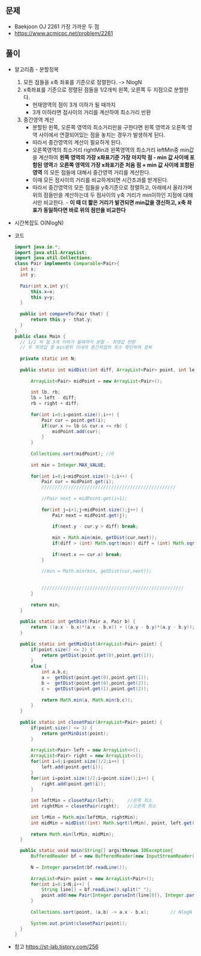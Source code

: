 문제
-----

+ Baekjoon OJ 2261 가장 가까운 두 점
+ https://www.acmicpc.net/problem/2261

풀이 
------

+ 알고리즘 - 분할정복

  1. 모든 점들을 x축 좌표를 기준으로 정렬한다. -> NlogN
  2. x축좌표를 기준으로 정렬된 점들을 1/2개씩 왼쪽, 오른쪽 두 지점으로 분할한다.
     - 현재영역의 점이 3개 이하가 될 때까지
     - 3개 이하라면 점사이의 거리를 계산하여 최소거리 반환
  3. 중간영역 계산
     - 분할된 왼쪽, 오른쪽 영역의 최소거리만을 구한다면 왼쪽 영역과 오른쪽 영역 사이에서 연결되어있는 점을 놓치는 경우가 발생하게 된다.
     - 따라서 중간영역의 계산이 필요하게 된다.
     - 오른쪽영역의 최소거리 rightMin과 왼쪽영역의 최소거리 leftMin중 min값을 계산하여 **왼쪽 영역의 가장 x좌표기준 가장 마지막 점 - min 값 사이에 포함된 영역**과  **오른쪽 영역의 가장 x좌표기준 처음 점 + min 값 사이에 포함된 영역** 의 모든 점들에 대해서 중간영역 거리를 계산한다.
     - 이때 모든 점사이의 거리를 비교하게되면 시간초과를 받게된다.
     - 따라서 중간영역의 모든 점들을 y축기준으로 정렬하고, 아래에서 올라가며 위의 점들만을 계산하는데   두 점사이의 y축 거리가 min이하인 지점에 대해서만 비교한다. - **이 때 더 짧은 거리가 발견되면 min값을 갱신하고, x축 좌표가 동일하다면 바로 위의 점만을 비교한다**



+ 시간복잡도 O(NlogN)



+ 코드

  ``` java
  import java.io.*;
  import java.util.ArrayList;
  import java.util.Collections;
  class Pair implements Comparable<Pair>{
  	int x;
  	int y;
  	
  	Pair(int x,int y){
  		this.x=x;
  		this.y=y;
  	}
  	
  	public int compareTo(Pair that) {
  		return this.y - that.y;
  	}
  }
  public class Main {
  	// 1/2 씩 점 3개 이하가 될때까지 분할 - 최댓값 반환
  	// 두 최댓값 중 min범위 이내의 중간지점의 최소 확인하며 정복
  	
  	private static int N;
  	
  	public static int midDist(int diff, ArrayList<Pair> point, int left, int right) {
  		
  		ArrayList<Pair> midPoint = new ArrayList<Pair>();
  		
  		int lb, rb;
  		lb = left - diff;
  		rb = right + diff;
  		
  		for(int i=0;i<point.size();i++) {
  			Pair cur = point.get(i);
  			if(cur.x >= lb && cur.x <= rb) {
  				midPoint.add(cur);
  			}
  		}
  		
  		Collections.sort(midPoint);	//O
  		
  		int min = Integer.MAX_VALUE;
  		
  		for(int i=0;i<midPoint.size()-1;i++) {
  			Pair cur = midPoint.get(i);
  			//////////////////////////////////////////////////
  			
  			//Pair next = midPoint.get(i+1);
  			
  			for(int j=i+1;j<midPoint.size();j++) {
  				Pair next = midPoint.get(j);
  				
  				if(next.y - cur.y > diff) break;
  				
  				min = Math.min(min, getDist(cur,next));
  				if(diff > (int) Math.sqrt(min)) diff = (int) Math.sqrt(min);
  				
  				if(next.x == cur.x) break;
  			}
  			
  			//min = Math.min(min, getDist(cur,next));
  			
  			
  			/////////////////////////////////////////////////////
  		}
  		
  		return min;
  	}
  	
  	public static int getDist(Pair a, Pair b) {
  		return ((a.x - b.x)*(a.x - b.x)) + ((a.y - b.y)*(a.y - b.y));
  	}
  	
  	public static int getMinDist(ArrayList<Pair> point) {
  		if(point.size() <= 2) {
  			return getDist(point.get(0),point.get(1));
  		}
  		else {
  			int a,b,c;
  			a =  getDist(point.get(0),point.get(1));
  			b =  getDist(point.get(0),point.get(2));
  			c =  getDist(point.get(1),point.get(2));
  			
  			return Math.min(a, Math.min(b,c));
  		}
  	}
  	
  	public static int closetPair(ArrayList<Pair> point) {
  		if(point.size() <= 3) {
  			return getMinDist(point);
  		}
  		
  		ArrayList<Pair> left = new ArrayList<>();
  		ArrayList<Pair> right = new ArrayList<>();
  		for(int i=0;i<point.size()/2;i++) {
  			left.add(point.get(i));
  		}
  		for(int i=point.size()/2;i<point.size();i++) {
  			right.add(point.get(i));
  		}
  		
  		int leftMin = closetPair(left);		//왼쪽 최소
  		int rightMin = closetPair(right);	//오른쪽 최소
  		
  		int lrMin = Math.min(leftMin, rightMin);
  		int midMin = midDist((int) Math.sqrt(lrMin), point, left.get(left.size()-1).x, right.get(0).x);	// 중간지점 계산
  		
  		return Math.min(lrMin, midMin);
  	}
  
  	public static void main(String[] args)throws IOException{
  		BufferedReader bf = new BufferedReader(new InputStreamReader(System.in));
  		
  		N = Integer.parseInt(bf.readLine());
  		
  		ArrayList<Pair> point = new ArrayList<Pair>();
  		for(int i=0;i<N;i++) {
  			String line[] = bf.readLine().split(" ");
  			point.add(new Pair(Integer.parseInt(line[0]), Integer.parseInt(line[1])));
  		}
  		
  		Collections.sort(point, (a,b) -> a.x - b.x);		// NlogN
  		
  		System.out.print(closetPair(point));
  	}
  }
  
  ```



- 참고 https://st-lab.tistory.com/256